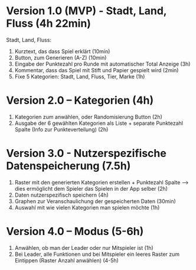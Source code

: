 # Version 1.0 (MVP) - Stadt, Land, Fluss (4h 22min)
Stadt, Land, Fluss:
1. Kurztext, das dass Spiel erklärt (10min)
2. Button, zum Generieren (A-Z) (10min)
3. Eingabe der Punktezahl pro Runde mit automatischer Total Anzeige (3h)
4. Kommentar, dass das Spiel mit Stift und Papier gespielt wird (2min)
5. Fixe 5 Kategorien: Stadt, Land, Fluss, Tier, Marke (1h)

# Version 2.0 – Kategorien (4h)
1. Kategorien zum anwählen, oder Randomisierung Button (2h)
2. Ausgabe der 6 gewählten Kategorien als Liste + separate Punktezahl Spalte (Info zur Punkteverteilung) (2h)

# Version 3.0 - Nutzerspezifische Datenspeicherung (7.5h)
1. Raster mit den generierten Kategorien erstellen + Punktezahl Spalte --> dies ermöglicht dem Spieler das Spielen in der App selber (2h)
2. Daten nutzerspezifisch speichern (4h)
3. Graphen zur Veranschaulichung der gespeicherten Daten (30min)
4. Auswahl mit wie vielen Kategorien man spielen möchte (1h)

# Version 4.0 – Modus (5-6h)
1. Anwählen, ob man der Leader oder nur Mitspieler ist (1h)
2. Bei Leader, alle Funktionen und bei Mitspieler ein leeres Raster zum Eintippen (Raster Anzahl anwählen) (4-5h)
